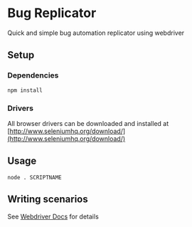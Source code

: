 # Bug Replicator

Quick and simple bug automation replicator using webdriver

## Setup

### Dependencies

 `npm install`

### Drivers

All browser drivers can be downloaded and installed at [http://www.seleniumhq.org/download/](http://www.seleniumhq.org/download/)

## Usage

`node . SCRIPTNAME`

## Writing scenarios

See [Webdriver Docs](http://www.webdriver.io/) for details

